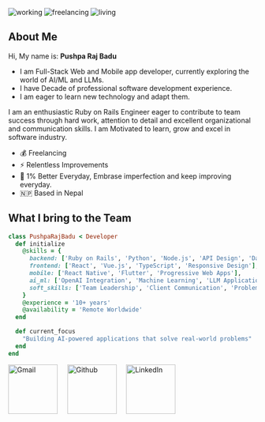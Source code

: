 <p align="left">
  <img alt=working src="https://img.shields.io/badge/working-web/mobile/AI/ML/LLM-3c9" />
  <img alt=freelancing src="https://img.shields.io/badge/job-remote-brightgreen" />
  <img alt=living src="https://img.shields.io/badge/Place-Nepal-blue" />
</p>

## About Me

Hi, My name is: **Pushpa Raj Badu**

- I am Full-Stack Web and Mobile app developer, currently exploring the world of AI/ML and LLMs.
- I have Decade of professional software development experience.
- I am eager to learn new technology and adapt them.

I am an enthusiastic Ruby on Rails Engineer eager to contribute to team success through
hard work, attention to detail and excellent organizational and communication
skills. I am Motivated to learn, grow and excel in software industry.

- 💰  Freelancing
- ⚡   Relentless Improvements
- 🚀  1% Better Everyday, Embrase imperfection and keep improving everyday.
- 🇳🇵 Based in Nepal

## What I bring to the Team

```ruby
class PushpaRajBadu < Developer
  def initialize
    @skills = {
      backend: ['Ruby on Rails', 'Python', 'Node.js', 'API Design', 'Database Optimization'],
      frontend: ['React', 'Vue.js', 'TypeScript', 'Responsive Design'],
      mobile: ['React Native', 'Flutter', 'Progressive Web Apps'],
      ai_ml: ['OpenAI Integration', 'Machine Learning', 'LLM Applications'],
      soft_skills: ['Team Leadership', 'Client Communication', 'Problem Solving']
    }
    @experience = '10+ years'
    @availability = 'Remote Worldwide'
  end

  def current_focus
    "Building AI-powered applications that solve real-world problems"
  end
end
```

<p align="left">
    <a href="mailto:pushparaj.badu@gmail.com" target="_blank" style="text-decoration:none">
        <img align="center" alt="Gmail" width="100px" src="https://img.shields.io/badge/-GMAIL-D14836?style=for-the-badge&logo=gmail&logoColor=white" /> &nbsp; &nbsp;
    </a>
    <a href="https://github.com/przbadu" target="_blank" style="text-decoration:none">
        <img align="center" alt="Github" width="100px" src="https://img.shields.io/badge/-GITHUB-black?style=for-the-badge&logo=github&logoColor=white"> &nbsp; &nbsp;
    </a>
    <a href="https://www.linkedin.com/in/przbadu" target="_blank" style="text-decoration:none">
        <img align="center" alt="LinkedIn" width="100px" src="https://img.shields.io/badge/-LINKEDIN-0077B5?style=for-the-badge&logo=linkedin&logoColor=white" /> &nbsp; &nbsp;
    </a>
</p>


